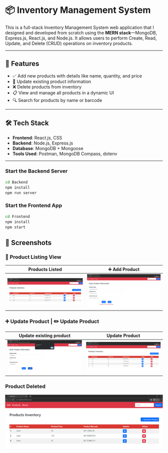 #  📦 Inventory Management System 

This is a full-stack Inventory Management System web application that I designed and developed from scratch using the **MERN stack**—MongoDB, Express.js, React.js, and Node.js. It allows users to perform Create, Read, Update, and Delete (CRUD) operations on inventory products.

---

## 🚀 Features

* ✅ Add new products with details like name, quantity, and price
* 🔁 Update existing product information
* ❌ Delete products from inventory
* 📋 View and manage all products in a dynamic UI
* 🔍 Search for products by name or barcode


---

## 🛠️ Tech Stack

- **Frontend**: React.js, CSS
- **Backend**: Node.js, Express.js
- **Database**: MongoDB + Mongoose
- **Tools Used**: Postman, MongoDB Compass, dotenv

---

### Start the Backend Server

```bash
cd Backend
npm install
npm run server
```

### Start the Frontend App

```bash
cd Frontend
npm install
npm start
```
## 📸 Screenshots

### 🧾 Product Listing View

| Products Listed |  ➕ Add Product
|-----------------|------------------|
| ![Product List](./assets/img1.png) | ![Add Product](./assets/img3.png) |

### ➕ Update Product | ✏️ Update Product

| Update existing product | Update Product |
|------------------|-----------------|
| ![Update](./assets/img5.png) | ![Update Product](./assets/img4.png) |

###  Product Deleted

![Delete Product](./assets/img1.png)

